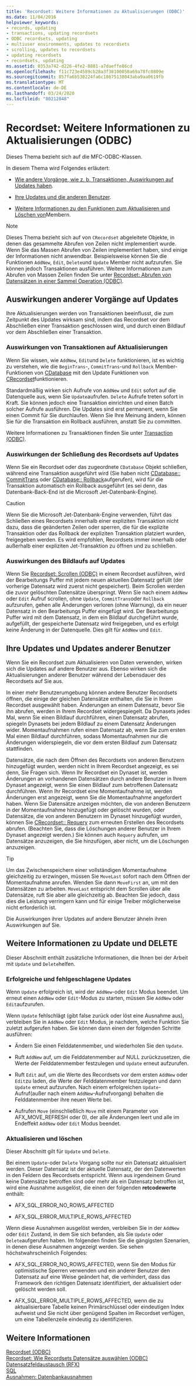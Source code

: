 ```yaml
---
title: 'Recordset: Weitere Informationen zu Aktualisierungen (ODBC)'
ms.date: 11/04/2016
helpviewer_keywords:
- records, updating
- transactions, updating recordsets
- ODBC recordsets, updating
- multiuser environments, updates to recordsets
- scrolling, updates to recordsets
- updating recordsets
- recordsets, updating
ms.assetid: 0353a742-d226-4fe2-8881-a7daeffe86cd
ms.openlocfilehash: f11c723e4589cb28a3f38100050a69a78fc0809e
ms.sourcegitcommit: 857fa6b530224fa6c18675138043aba9aa0619fb
ms.translationtype: MT
ms.contentlocale: de-DE
ms.lasthandoff: 03/24/2020
ms.locfileid: "80212848"
---
```

# <a name="recordset-more-about-updates-odbc"></a>Recordset: Weitere Informationen zu Aktualisierungen (ODBC)

Dieses Thema bezieht sich auf die MFC-ODBC-Klassen.

In diesem Thema wird Folgendes erläutert:

- [Wie andere Vorgänge, wie z. b. Transaktionen, Auswirkungen auf Updates haben](#_core_how_transactions_affect_updates).

- [Ihre Updates und die anderen Benutzer](#_core_your_updates_and_the_updates_of_other_users).

- [Weitere Informationen zu den Funktionen zum Aktualisieren und Löschen von](#_core_more_about_update_and_delete)Membern.

> [!NOTE]
>  Dieses Thema bezieht sich auf von `CRecordset` abgeleitete Objekte, in denen das gesammelte Abrufen von Zeilen nicht implementiert wurde. Wenn Sie das Massen Abrufen von Zeilen implementiert haben, sind einige der Informationen nicht anwendbar. Beispielsweise können Sie die Funktionen `AddNew`, `Edit`, `Delete`und `Update` Member nicht aufzurufen. Sie können jedoch Transaktionen ausführen. Weitere Informationen zum Abrufen von Massen Zeilen finden Sie unter [Recordset: Abrufen von Datensätzen in einer Sammel Operation (ODBC)](../../data/odbc/recordset-fetching-records-in-bulk-odbc.md).

##  <a name="how-other-operations-affect-updates"></a><a name="_core_how_other_operations_affect_updates"></a>Auswirkungen anderer Vorgänge auf Updates

Ihre Aktualisierungen werden von Transaktionen beeinflusst, die zum Zeitpunkt des Updates wirksam sind, indem das Recordset vor dem Abschließen einer Transaktion geschlossen wird, und durch einen Bildlauf vor dem Abschließen einer Transaktion.

###  <a name="how-transactions-affect-updates"></a><a name="_core_how_transactions_affect_updates"></a>Auswirkungen von Transaktionen auf Aktualisierungen

Wenn Sie wissen, wie `AddNew`, `Edit`und `Delete` funktionieren, ist es wichtig zu verstehen, wie die `BeginTrans`-, `CommitTrans`-und `Rollback` Member-Funktionen von [CDatabase](../../mfc/reference/cdatabase-class.md) mit den Update Funktionen von [CRecordset](../../mfc/reference/crecordset-class.md)funktionieren.

Standardmäßig wirken sich Aufrufe von `AddNew` und `Edit` sofort auf die Datenquelle aus, wenn Sie `Update`aufrufen. `Delete` Aufrufe treten sofort in Kraft. Sie können jedoch eine Transaktion einrichten und einen Batch solcher Aufrufe ausführen. Die Updates sind erst permanent, wenn Sie einen Commit für Sie durchlaufen. Wenn Sie Ihre Meinung ändern, können Sie für die Transaktion ein Rollback ausführen, anstatt Sie zu committen.

Weitere Informationen zu Transaktionen finden Sie unter [Transaction (ODBC)](../../data/odbc/transaction-odbc.md).

###  <a name="how-closing-the-recordset-affects-updates"></a><a name="_core_how_closing_the_recordset_affects_updates"></a>Auswirkungen der Schließung des Recordsets auf Updates

Wenn Sie ein Recordset oder das zugeordnete `CDatabase` Objekt schließen, während eine Transaktion ausgeführt wird (Sie haben nicht [CDatabase:: CommitTrans](../../mfc/reference/cdatabase-class.md#committrans) oder [CDatabase:: Rollback](../../mfc/reference/cdatabase-class.md#rollback)aufgerufen), wird für die Transaktion automatisch ein Rollback ausgeführt (es sei denn, das Datenbank-Back-End ist die Microsoft Jet-Datenbank-Engine).

> [!CAUTION]
>  Wenn Sie die Microsoft Jet-Datenbank-Engine verwenden, führt das Schließen eines Recordsets innerhalb einer expliziten Transaktion nicht dazu, dass die geänderten Zeilen oder sperren, die für die explizite Transaktion oder das Rollback der expliziten Transaktion platziert wurden, freigegeben werden. Es wird empfohlen, Recordsets immer innerhalb oder außerhalb einer expliziten Jet-Transaktion zu öffnen und zu schließen.

###  <a name="how-scrolling-affects-updates"></a><a name="_core_how_scrolling_affects_updates"></a>Auswirkungen des Bildlaufs auf Updates

Wenn Sie [Recordset: Scrollen (ODBC)](../../data/odbc/recordset-scrolling-odbc.md) in einem Recordset ausführen, wird der Bearbeitungs Puffer mit jedem neuen aktuellen Datensatz gefüllt (der vorherige Datensatz wird zuerst nicht gespeichert). Beim Scrollen werden die zuvor gelöschten Datensätze überspringt. Wenn Sie nach einem `AddNew` oder `Edit` Aufruf scrollen, ohne `Update`, `CommitTrans`oder `Rollback` aufzurufen, gehen alle Änderungen verloren (ohne Warnung), da ein neuer Datensatz in den Bearbeitungs Puffer eingefügt wird. Der Bearbeitungs Puffer wird mit dem Datensatz, in dem ein Bildlauf durchgeführt wurde, aufgefüllt, der gespeicherte Datensatz wird freigegeben, und es erfolgt keine Änderung in der Datenquelle. Dies gilt für `AddNew` und `Edit`.

##  <a name="your-updates-and-the-updates-of-other-users"></a><a name="_core_your_updates_and_the_updates_of_other_users"></a>Ihre Updates und Updates anderer Benutzer

Wenn Sie ein Recordset zum Aktualisieren von Daten verwenden, wirken sich die Updates auf andere Benutzer aus. Ebenso wirken sich die Aktualisierungen anderer Benutzer während der Lebensdauer des Recordsets auf Sie aus.

In einer mehr Benutzerumgebung können andere Benutzer Recordsets öffnen, die einige der gleichen Datensätze enthalten, die Sie in Ihrem Recordset ausgewählt haben. Änderungen an einem Datensatz, bevor Sie ihn abrufen, werden in Ihrem Recordset widergespiegelt. Da Dynasets jedes Mal, wenn Sie einen Bildlauf durchführen, einen Datensatz abrufen, spiegeln Dynasets bei jedem Bildlauf zu einem Datensatz Änderungen wider. Momentaufnahmen rufen einen Datensatz ab, wenn Sie zum ersten Mal einen Bildlauf durchführen, sodass Momentaufnahmen nur die Änderungen widerspiegeln, die vor dem ersten Bildlauf zum Datensatz stattfinden.

Datensätze, die nach dem Öffnen des Recordsets von anderen Benutzern hinzugefügt wurden, werden nicht in Ihrem Recordset angezeigt, es sei denn, Sie Fragen sich. Wenn Ihr Recordset ein Dynaset ist, werden Änderungen an vorhandenen Datensätzen durch andere Benutzer in Ihrem Dynaset angezeigt, wenn Sie einen Bildlauf zum betroffenen Datensatz durchführen. Wenn Ihr Recordset eine Momentaufnahme ist, werden Änderungen erst angezeigt, wenn Sie die Momentaufnahme angefordert haben. Wenn Sie Datensätze anzeigen möchten, die von anderen Benutzern in der Momentaufnahme hinzugefügt oder gelöscht wurden, oder Datensätze, die von anderen Benutzern im Dynaset hinzugefügt wurden, können Sie [CRecordset:: Requery](../../mfc/reference/crecordset-class.md#requery) zum erneuten Erstellen des Recordsets abrufen. (Beachten Sie, dass die Löschungen anderer Benutzer in Ihrem Dynaset angezeigt werden.) Sie können auch `Requery` aufrufen, um Datensätze anzuzeigen, die Sie hinzufügen, aber nicht, um die Löschungen anzuzeigen.

> [!TIP]
>  Um das Zwischenspeichern einer vollständigen Momentaufnahme gleichzeitig zu erzwingen, müssen Sie `MoveLast` sofort nach dem Öffnen der Momentaufnahme anrufen. Wenden Sie dann `MoveFirst` an, um mit den Datensätzen zu arbeiten. `MoveLast` entspricht dem Scrollen über alle Datensätze, ruft Sie aber alle gleichzeitig ab. Beachten Sie jedoch, dass dies die Leistung verringern kann und für einige Treiber möglicherweise nicht erforderlich ist.

Die Auswirkungen ihrer Updates auf andere Benutzer ähneln ihren Auswirkungen auf Sie.

##  <a name="more-about-update-and-delete"></a><a name="_core_more_about_update_and_delete"></a>Weitere Informationen zu Update und DELETE

Dieser Abschnitt enthält zusätzliche Informationen, die Ihnen bei der Arbeit mit `Update` und `Delete`helfen.

### <a name="update-success-and-failure"></a>Erfolgreiche und fehlgeschlagene Updates

Wenn `Update` erfolgreich ist, wird der `AddNew`-oder `Edit` Modus beendet. Um erneut einen `AddNew` oder `Edit`-Modus zu starten, müssen Sie `AddNew` oder `Edit`aufzurufen.

Wenn `Update` fehlschlägt (gibt false zurück oder löst eine Ausnahme aus), verbleiben Sie in `AddNew` oder `Edit` Modus, je nachdem, welche Funktion Sie zuletzt aufgerufen haben. Sie können dann einen der folgenden Schritte ausführen:

- Ändern Sie einen Felddatenmember, und wiederholen Sie den `Update`.

- Ruft `AddNew` auf, um die Felddatenmember auf NULL zurückzusetzen, die Werte der Felddatenmember festzulegen und `Update` erneut aufzurufen.

- Ruft `Edit` auf, um die Werte des Recordsets vor dem ersten `AddNew` oder `Edit`zu laden, die Werte der Felddatenmember festzulegen und dann `Update` erneut aufzurufen. Nach einem erfolgreichen `Update`-Aufruf(außer nach einem `AddNew`-Aufrufvorgang) behalten die Felddatenmember ihre neuen Werte bei.

- Aufrufen `Move` (einschließlich `Move` mit einem Parameter von AFX_MOVE_REFRESH oder 0), der alle Änderungen leert und alle im Endeffekt `AddNew` oder `Edit` Modus beendet.

### <a name="update-and-delete"></a>Aktualisieren und löschen

Dieser Abschnitt gilt für `Update` und `Delete`.

Bei einem `Update`-oder `Delete` Vorgang sollte nur ein Datensatz aktualisiert werden. Dieser Datensatz ist der aktuelle Datensatz, der den Datenwerten in den Feldern des Recordsets entspricht. Wenn aus irgendeinem Grund keine Datensätze betroffen sind oder mehr als ein Datensatz betroffen ist, wird eine Ausnahme ausgelöst, die einen der folgenden **retcodewerte** enthält:

- AFX_SQL_ERROR_NO_ROWS_AFFECTED

- AFX_SQL_ERROR_MULTIPLE_ROWS_AFFECTED

Wenn diese Ausnahmen ausgelöst werden, verbleiben Sie in der `AddNew` oder `Edit` Zustand, in dem Sie sich befanden, als Sie `Update` oder `Delete`aufgerufen haben. Im folgenden finden Sie die gängigsten Szenarien, in denen diese Ausnahmen angezeigt werden. Sie sehen höchstwahrscheinlich Folgendes:

- AFX_SQL_ERROR_NO_ROWS_AFFECTED, wenn Sie den Modus für optimistische Sperren verwenden und ein anderer Benutzer den Datensatz auf eine Weise geändert hat, die verhindert, dass das Framework den richtigen Datensatz identifiziert, der aktualisiert oder gelöscht werden soll.

- AFX_SQL_ERROR_MULTIPLE_ROWS_AFFECTED, wenn die zu aktualisierbare Tabelle keinen Primärschlüssel oder eindeutigen Index aufweist und Sie nicht über genügend Spalten im Recordset verfügen, um eine Tabellenzeile eindeutig zu identifizieren.

## <a name="see-also"></a>Weitere Informationen

[Recordset (ODBC)](../../data/odbc/recordset-odbc.md)<br/>
[Recordset: Wie Recordsets Datensätze auswählen (ODBC)](../../data/odbc/recordset-how-recordsets-select-records-odbc.md)<br/>
[Datensatzfeldaustausch (RFX)](../../data/odbc/record-field-exchange-rfx.md)<br/>
[SQL](../../data/odbc/sql.md)<br/>
[Ausnahmen: Datenbankausnahmen](../../mfc/exceptions-database-exceptions.md)
